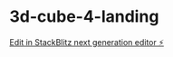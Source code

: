 # 3d-cube-4-landing

[Edit in StackBlitz next generation editor ⚡️](https://stackblitz.com/~/github.com/wwfalcon/3d-cube-4-landing)